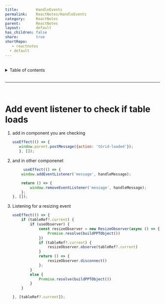```yaml
---
title:        HandleEvents
permalink:    ReactNotes/HandleEvents
category:     ReactNotes
parent:       ReactNotes
layout:       default
has_children: false
share:        true
shortRepo:
   - reactnotes
  - default                
---
```


<br/>                

<details markdown="block">                      
<summary>                      
Table of contents                      
</summary>                      
{: .text-delta }                      
1. TOC                      
{:toc}                      
</details>                      

<br/>                      

***                      

<br/>      

# Add event listener to check if table loads

1. add in component you are checking
    ```jsx      
    useEffect(() => {
       window.parent.postMessage({action: 'tGrid-loaded'});
       }, []);      
   ```      

2. and in other componenet
   ```jsx      
        useEffect(() => {
       window.addEventListener('message', handleMessage);
   
       return () => {
           window.removeEventListener('message', handleMessage);
       };
   }, []);      
   ```

3. Listening for a resizing event
   ```jsx      
   useEffect(() => {
       if (tableRef?.current) {
           if (useObserver) {
               const resizeObserver = new ResizeObserver(async () => {
                   Promise.resolve(buildPPTObject())
               })
               if (tableRef?.current) {
                   resizeObserver.observe(tableRef?.current)
               }
               return () => {
                   resizeObserver.disconnect()
               };
           }
           else {
               Promise.resolve(buildPPTObject())
           }
       }
   
   }, [tableRef?.current]);      
   ```
